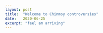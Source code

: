 ```yaml
---
layout: post
title:  "Welcome to Chinmoy controversies"
date:   2020-06-25
excerpt: "feel am arriving"
---
```


